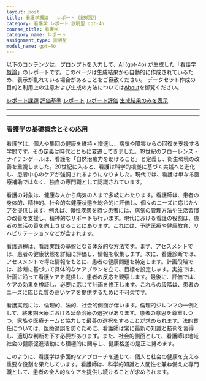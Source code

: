 ```yaml
---
layout: post
title: 看護学概論 - レポート (説明型)
category: 看護学 レポート 説明型 gpt-4o
course_title: 看護学
category_name: レポート
assignment_type: 説明型
model_name: gpt-4o
---
```


以下のコンテンツは、[プロンプト](https://github.com/takedatoshiyuki/synthetic_assignments/tree/main/generated/看護学/gpt-4o/prompt_レポート-説明型.md)を入力して、AI (gpt-4o) が生成した「[看護学概論](/contents/看護学/)」のレポートです。このページは生成結果から自動的に作成されているため、表示が乱れている場合があることをご容赦ください。
データセット作成の目的と利用上の注意および生成の方法については[About](/About)を御覧ください。

[レポート課題](../レポート課題-説明型)
[評価基準](../評価基準-説明型)
[レポート](../レポート-説明型)
[レポート評価](../レポート評価-説明型)
[生成結果のみを表示](https://github.com/takedatoshiyuki/synthetic_assignments/tree/main/generated/看護学/gpt-4o/レポート-説明型.md)
  

***
***
  
### 看護学の基礎概念とその応用

看護学は、個人や集団の健康を維持・増進し、病気や障害からの回復を支援する学問です。その定義は時代とともに変遷してきました。19世紀のフローレンス・ナイチンゲールは、看護を「自然治癒力を助けること」と定義し、衛生環境の改善を重視しました。20世紀に入ると、看護は科学的根拠に基づく実践へと進化し、患者中心のケアが強調されるようになりました。現代では、看護は単なる医療補助ではなく、独自の専門職として認識されています。

看護の対象は、健康な人から病気の人まで多岐にわたります。看護師は、患者の身体的、精神的、社会的な健康状態を総合的に評価し、個々のニーズに応じたケアを提供します。例えば、慢性疾患を持つ患者には、病気の管理方法や生活習慣の改善を支援し、精神的なサポートも行います。現代における看護の役割は、患者の生活の質を向上させることにあります。これには、予防医療や健康教育、リハビリテーションなどが含まれます。

看護過程は、看護実践の基盤となる体系的な方法です。まず、アセスメントでは、患者の健康状態を詳細に評価し、情報を収集します。次に、看護診断では、アセスメントで得た情報をもとに、患者の健康問題を特定します。計画段階では、診断に基づいて具体的なケアプランを立て、目標を設定します。実施では、計画に沿って看護ケアを提供し、患者の反応を観察します。最後に、評価では、ケアの効果を検証し、必要に応じて計画を修正します。これらの段階は、患者のニーズに応じた質の高いケアを提供するために不可欠です。

看護実践には、倫理的、法的、社会的側面が伴います。倫理的ジレンマの一例として、終末期医療における延命治療の選択があります。患者の意思を尊重しつつ、家族や医療チームと協力して最善の選択をすることが求められます。法的責任については、医療過誤を防ぐために、看護師は常に最新の知識と技術を習得し、適切な判断を下す必要があります。また、社会的側面として、看護師は地域社会の健康促進活動にも積極的に関与し、健康格差の是正に努めます。

このように、看護学は多面的なアプローチを通じて、個人と社会の健康を支える重要な役割を果たしています。看護師は、科学的知識と人間性を兼ね備えた専門職として、患者の全人的なケアを提供し続けることが求められます。
